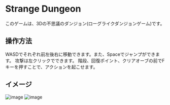 # Strange Dungeon

このゲームは、3Dの不思議のダンジョン(ローグライクダンジョンゲーム)です。

## 操作方法
WASDでそれぞれ前左後右に移動できます。また、Spaceでジャンプができます。
攻撃は左クリックでできます。
階段、回復ポイント、クリアオーブの前でFキーを押すことで、アクションを起こせます。

## イメージ
![image](https://github.com/user-attachments/assets/fe6d51c0-4ad4-48f8-98ae-4fc3055abef8)
![image](https://github.com/user-attachments/assets/4d3b0891-db1e-4105-85e0-205559dc1152)
